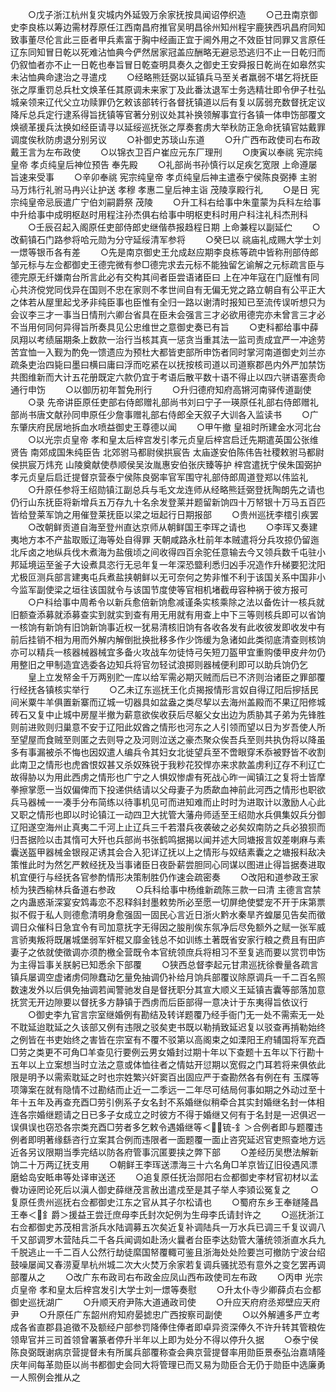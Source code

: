 <!-- { "loadSidebar": true } -->
　　○戊子浙江杭州复灾城内外延毁万余家抚按具闻诏停织造
　　○己丑南京御史李良栋以筹边需材荐原任江西南昌府推官吴明昌徐州知州程宇鹿狭西巩昌府同知致事董尽伦言此三臣者甲兵素富于胸中经画正宜于阃外用之不效臣甘同罪又言原任辽东同知冒日乾以死难沾恤典今俨然居家冠盖应酬略无避忌恐逃归不止一日乾归而仍叙恤者亦不止一日乾也奉旨冒日乾查明具奏久之御史王安舜报日乾尚在如皋然实未沾恤典命逮治之寻遣戍
　　○经略熊廷弼以延镇兵马至关者羸弱不堪乞将抚臣张之厚重罚总兵杜文焕革任其原调未来家丁及此番汰退军士务选精壮即令伊子杜弘城亲领来辽代父立功赎罪仍乞敕该部转行各督抚镇道以后有复以孱弱充数督抚定议降斥总兵定行逮系得旨抚镇等官著分别议处其补换领解事宜行各镇一体申饬部覆文焕禠革援兵汰换如经臣请寻以延绥巡抚张之厚奏套虏大举秋防正急命抚镇官姑戴罪调度俟秋防虏退分别另议
　　○补御史苏琰山东道
　　○升广西布政使司右布政戴王言为左布政使
　　○以锦衣卫百户崔应元东厂理刑
　　○庚寅以奉祧  宪宗纯皇帝  孝贞纯皇后神位预告  奉先殿
　　○礼部尚书孙慎行以足疾乞宽限  上命遵屡旨速来受事
　　○辛卯奉祧  宪宗纯皇帝  孝贞纯皇后神主遣泰宁侯陈良弼捧  主驸马万炜行礼驸马冉兴让护送  孝穆  孝惠二皇后神主诣  茂陵享殿行礼
　　○是日  宪宗纯皇帝忌辰遣广宁伯刘嗣爵祭  茂陵
　　○升工科右给事中朱童蒙为兵科左给事中升给事中成明枢赵时用程注孙杰俱右给事中明枢吏科时用户科注礼科杰刑科
　　○壬辰召起入阁原任吏部侍郎史继偕恭报趋程日期  上命兼程以副延伫
　　○改蓟镇石门路参将哈元勋为分守延绥清军参将
　　○癸巳以  祧庙礼成赐大学士刘一燝等银币各有差
　　○先是南京御史王允成赵应期李良栋等疏中皆称刑部侍郎邹元标与左佥都御史王德完微有参□德完求去元标不能独留乞谕解之元标疏言臣与德完原无纤嫌南台所言此必有交构其间者臣尝语诸臣曰  上在冲年寇在门庭惟有同心共济傥党同伐异在国则不忠在家则不孝世间自有无偏无党之路立朝自有公平正大之体若从屋里起戈矛非纯臣事也臣惟有全归一路以谢清时报知已至流传误听想只为会议李三才一事当日情刑六卿台省具在臣未会强言三才必欲用德完亦未曾言三才必不当用何同何异得旨所奏具见公忠维世之意御史奏已有旨
　　○吏科都给事中薛凤翔以考绩届期条上数款一治行当核其真一惩贪当重其法一监司责成宜严一冲途劳苦宜恤一入觐为酌免一馈遗应为预杜大都皆吏部所申饬者同时掌河南道御史刘兰亦疏条吏治四毙曰墨曰横曰庸曰浮而吃紧在以抚按核司道以司道察郡邑内外严加禁饬共图维新而大计五花册既定六款仍宜于考语后散平数十语不得止以四六骈语塞责命通行申饬
　　○以御历初年暂免刑行
　　○升归德府知府高锵河南驿传道副使
　　○录  先帝讲臣原任吏部右侍郎赠礼部尚书刘曰宁子一瑛原任礼部右侍郎赠礼部尚书唐文献孙同申原任少詹事赠礼部右侍郎全天叙子大训各入监读书
　　○广东肇庆府民居地拆血水喷益御史王尊德以闻
　　○甲午撤  皇祖时所建金水河北台
　　○以光宗贞皇帝  孝和皇太后梓宫发引孝元贞皇后梓宫启迁先期遣英国公张维贤告  南郊成国朱纯臣告  北郊驸马都尉侯拱宸告  太庙遂安伯陈伟告社稷敕驸马都尉侯拱宸万炜充  山陵奠献使恭顺侯吴汝胤惠安伯张庆臻等护  梓宫遣抚宁侯朱国弼护  孝元贞皇后启迁提督京营泰宁侯陈良弼率官军围守礼部侍郎周道登郑以伟监礼
　　○升原任参将王绍勋镇江副总兵与毛文龙连师从经略熊廷弼登抚陶朗先之请也仍行山东抚臣将新增兵五万存九十名余发登莱并题留新饷四十万帑银十万马五百匹皆给登莱军饷之用催登莱抚臣以梁之垣起行日期报部
　　○贵州巡抚李橒引疾罢
　　○改朝鲜贡道自海至登州直达京师从朝鲜国王李珲之请也
　　○李珲又奏建夷地方本不产盐取贩辽海等处自得罪  天朝咸路永杜前年本贼遣将分兵攻掠仍留迤北斥卤之地纵兵伐木煮海为盐俄顷之间收得四百余驼任意输去今又领兵数千屯驻小邦延境运至釜子大设煮具恣行无忌年复一年深恐盬利悉归凶手况造作升梯要犯沈阳尤极叵测兵部言建夷屯兵煮盐挟朝鲜以无可奈何之势非惟不利于该国关系中国非小今监军副使梁之垣往该国就令与该国节度使等官相机堵截毋容种祸于彼方报可
　　○户科给事中周希令以新兵愈倍新饷愈减谨条实核乘除之法以备佐计一核兵就旧额查添募就添募查实到就实到查有用无用就有用查上中下三等则核兵即可以省饷一核饷有新饷有旧饷新饷事近权一犹易清核旧饷有各收各发有此收彼发即收发中有前后挂销不相为用而外解内解倒批换批移多作少饰缓为急诸如此类彻底清查则核饷亦可以精兵一核器械器械宜多备火攻战车勿徒恃弓矢短刀盔甲宜重购倭甲皮弁勿仍用整旧之甲制造宜选委各边知兵将官勿轻试浪掷则器械便利即可以助兵饷仍乞
　　皇上立发帑金千万两别贮一库以给军需必期灭贼而后已不济则治诸臣之罪部覆行经抚各镇核实举行
　　○乙未辽东巡抚王化贞揭报情形言奴自得辽阳后摉括民间米粟牛羊俱置新寨而辽城一切器具如盆盎之类尽挈以去海州盖殿而不果辽阳修城砖石又复中止城中房屋半撤为薪意欲俟收获后尽躯父女出边为质胁其子弟为先锋胜则前进败则归巢意不安于辽阳此奴酋之情形也河东之人引领而望以日为岁吾使人所至望屋而食贼至则匿之去则导之及河则泣送之豪杰聚众俟吾兵至则共执伪将以降虽多有事漏被杀不悔也因奴遣人编兵令其妇女北徙望兵至不啻眼穿禾忝被野皆不收割此南卫之情形也虎酋恨奴甚又杀奴殊锐于我粆花狡悍亦来求款盖虏利辽存不利辽亡故得胁以为用此西虏之情形也广宁之人惧奴惨虐有死战心昨一闻镇江之复将士皆摩拳擦掌愿一当奴偏俾而下投递供结请以父母妻子为质歃血神前此河西之情形也职欲兵马器械一一凑手分布简练以待事机见可而进知难而止时时为进取计以激励人心此又职之情形也即以时论镇江一动四卫大扰管大藩舟师适至王绍勋水兵俱集奴兵分御辽阳遂空海州止真夷二千河上止辽兵三千若潜兵夜袭破之必矣奴南防之兵必狼狈而归吾据险以击其惰可大歼也兵部尚书张鹤鸣据揭以闻并述大同塘报言奴差喇麻与素囊送盔甲器械金银叚疋诱其会合入犯详辽抚以上之情形与奴结素囊之之塘报料敌决策惟此时为然乞严敕经抚及当事诸臣日夜卧薪尝胆同心同谋以图进止得旨据奏进取机宜便行与经抚各官参酌情形决策制胜仍作速会疏密奏
　　○改阳和道参政王家桢为狭西榆林兵备道右参政
　　○兵科给事中杨维新疏陈三款一曰清  主德言宫禁之内蛊惑渐深宴安鸩毒恋不忍释斜封墨敕势所必至愿一切屏绝使嬖宠不开于床第票拟不假于私人则德愈清明身愈强固一固民心言近日浙火黔水秦旱齐蝗屡见告矣而徵调日众催科日急宜令有司加意抚字无得因之朘削俟东氛净后尽免额外之赋一张军威言骄夷叛将既屠城堡弱军奸棍又靡金钱总不如训练土著既省安家行粮之费且有田庐妻子之依就使徵调亦须酌檄全营既令本官统领庶兵将相习不至复逃而要以赏罚申饬为主得旨事关朕躬已知悉余下部覆
　　○狭西总督李起元甘肃巡抚徐餋量各疏言镇兵屡调空虚诸虏伺隙蠢动乞量免抽调仍补给月饷兵部覆议除原调兵一千二百名照数速发外以后俱免抽调若闻警驰发自是督抚职分其宣大顺义王延镇吉囊等部落加意抚赏无开边隙要以督抚多方静镇于西虏而后臣部得一意决计于东夷得旨依议行
　　○御史李九官言宗室继婚例有勘结及转详题覆乃经手衙门无一处不需索无一处不耽延迨耽延之久该部又例有违限之驳矣吏书既以勒掯致延迟复以驳查再掯勒始终之例皆在书吏始终之害皆在宗室有不覆不驳第以高阁束之如溧阳王府辅国将军充酉□劳之类更不可角□羊查见行要例云男女婚封过期十年以下查题十五年以下行勘十五年以上立案想当时立法之意或体恤往者之情姑开愆期以宽假之门耳若将来俱依此限是明予以需索耽延之时也宗姓繁兴奸窦百出固应严于查勘然各有例在有  玉牒等项簿案在就有隐情不过勘结而止近一二季远一二年尽可结局何事如期之外动过至十年十五年及再查充酉□劳引例系子女名封不系婚继似稍牵合其实封婚继名封一体相连各宗婚继题请之日已多子女成立之时彼方不得于婚继又何有于名封是一迟俱迟一误俱误也窃恐各宗类充酉□劳者多乞敕令遇婚继等＜锍-釒＞合例者即与题覆违例者即明著缘繇咨行立案其合例而违限者一面题覆一面止咨究延迟官吏照查地方远近各另议限期当季完结以防各府管事沉匿要挟之弊下部
　　○差经历吴懋法解新饷二十万两辽抚支用
　　○朝鲜王李珲送漂海三十六名角□羊京皆辽旧役遇风漂磨蛤岛安眡串等处译审送还
　　○追复原任抚治郧阳右佥都御史李材官初材以孟餋功诬罔论死后以滇人御史薛继茂言赦出遣戍至是其子举人李熲讼冤复之
　　○复原任贵州巡抚右佥都御史江东之官从其子尔松请也
　　○蜀府东乡王奉鐩隆昌王奉＜釒爵＞援益王尝迁庶母李氏封次妃例为生母李氏请封许之
　　○巡抚浙江右佥都御史苏茂相言浙兵水陆调募五次矣近复补调陆兵一万水兵已调三千复议调八千又部调罗木营陆兵二千各兵闻调如赴汤火曩者台臣李达劾管大藩统领浙直水兵九千脱逃止一千二百人公然行劫徒縻国帑覆輙可鉴且浙海处处险要岂可撤防宁波台绍鼓噪屡闻又春涝夏旱杭州城二次大火焚万余家若复调兵骚扰恐有意外之变乞罢再调部覆从之
　　○改广东布政司右布政金应凤山西布政使司左布政
　　○丙申  光宗贞皇帝  孝和皇太后梓宫发引大学士刘一燝等奏慰
　　○升太仆寺少卿薛贞右佥都御史巡抚湖广
　　○升顺天府尹陈大道通政司使
　　○升应天府府丞郑壁应天府尹
　　○升原任广东韶州府知府晏摅忠广西按察司副使
　　○以外解逋多严立考成各省直郡县追徵不及额经户部参罚降俸住俸者即卓异资深俸久不许升转其管粮佐领卑官并三司首领曾署篆者停升半年以上即为处分不得以停升久据
　　○泰宁侯陈良弼既谢病京营提督未有所属兵部覆称查会典京营提督率用勋臣景泰弘治嘉靖隆庆年间每革勋臣以尚书都御史会同大将管理已而又易为勋臣合无仍于勋臣中选廉勇一人照例会推从之
